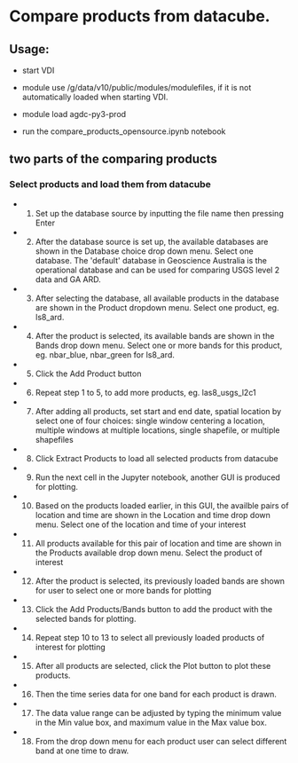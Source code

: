 # Compare products from datacube. 

## Usage:  

- start VDI

- module use /g/data/v10/public/modules/modulefiles, if it is not automatically loaded when starting VDI.

- module load agdc-py3-prod

- run the compare_products_opensource.ipynb notebook 

  
## two parts of the comparing products

### Select products and load them from datacube


 

- 1. Set up the database source by inputting the file name then pressing Enter

- 2. After the database source is set up, the available databases are shown in the Database choice drop down menu. Select one database. The 'default' database in Geoscience Australia is the operational database and can be used for comparing USGS level 2 data and GA ARD.

- 3. After selecting the database, all available products in the database are shown in the Product dropdown menu. Select one product, eg. ls8_ard.

- 4. After the product is selected, its available bands are shown in the Bands drop down menu. Select one or more bands for this product, eg. nbar_blue, nbar_green for ls8_ard.

- 5. Click the Add Product button

- 6. Repeat step 1 to 5, to add more products, eg. las8_usgs_l2c1

- 7. After adding all products, set start and end date, spatial location by select one of four choices: single window centering a location, multiple windows at multiple locations, single shapefile, or multiple shapefiles

- 8. Click Extract Products to load all selected products from datacube

- 9. Run the next cell in the Jupyter notebook, another GUI is produced for plotting.

 

- 10. Based on the products loaded earlier, in this GUI, the availble pairs of location and time are shown in the Location and time drop down menu. Select one of the location and time of your interest 

- 11. All products available for this pair of location and time are shown in the Products available drop down menu. Select the product of interest

- 12. After the product is selected, its previously loaded bands are shown for user to select one or more bands for plotting

- 13. Click the Add Products/Bands button to add the product with the selected bands for plotting.

- 14. Repeat step 10 to 13 to select all previously loaded products of interest for plotting 

- 15. After all products are selected, click the Plot button to plot these products.



 


- 16. Then the time series data for one band for each product is drawn.

- 17. The data value range can be adjusted by typing the minimum value in the Min value box, and maximum value in the Max value box. 

- 18. From the drop down menu for each product user can select different band at one time to draw.

